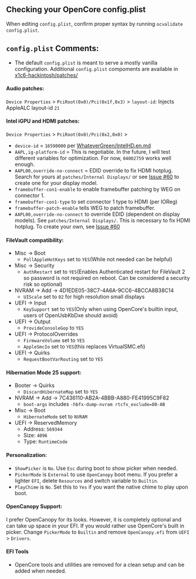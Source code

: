 ﻿## Checking your OpenCore config.plist

When editing `config.plist`, confirm proper syntax by running `ocvalidate config.plist`.

## `config.plist` Comments:

* The default `config.plist` is meant to serve a mostly vanilla configuration. Additional `config.plist` compoments are available in [x1c6-hackintosh/patches/](https://github.com/tylernguyen/x1c6-hackintosh/tree/main/patches)


#### Audio patches:   

`Device Properties` > `PciRoot(0x0)/Pci(0x1f,0x3)` > `layout-id`: Injects AppleALC layout-id `21`

#### Intel iGPU and HDMI patches:

`Device Properties` > `PciRoot(0x0)/Pci(0x2,0x0)` >  

- `device-id` = `16590000` per [WhateverGreen/IntelHD.en.md](https://github.com/acidanthera/WhateverGreen/blob/main/Manual/FAQ.IntelHD.en.md)
- `AAPL,ig-platform-id` = This is negotiable. In the future, I will test different variables for optimization. For now, `04002759` works well enough. 
- `AAPL00,override-no-connect` = EDID override to fix HDMI hotplug. Search for yours at `patches/Internal Displays/` or see [Issue #60](https://github.com/tylernguyen/x1c6-hackintosh/issues/60) to create one for your display model.
- `framebuffer-con1-enable` to enable framebuffer patching by WEG on connector 1.
- `framebuffer-con1-type` to set connector 1 type to HDMI (per IOReg)
- `framebuffer-patch-enable` tells WEG to patch framebuffer.
- `AAPL00,override-no-connect` to override EDID (dependent on display models). See `patches/Internal Displays/`. This is necessary to fix HDMI hotplug. To create your own, see [Issue #60](https://github.com/tylernguyen/x1c6-hackintosh/issues/60)

#### FileVault compatibility:

- Misc -> Boot
    - `PollAppleHotKeys` set to `YES`(While not needed can be helpful)
- Misc -> Security
    - `AuthRestart` set to `YES`(Enables Authenticated restart for FileVault 2 so password is not required on reboot. Can be considered a security risk so optional)
- NVRAM -> Add -> 4D1EDE05-38C7-4A6A-9CC6-4BCCA8B38C14
    - `UIScale` set to `02` for high resolution small displays
- UEFI -> Input
    - `KeySupport` set to `YES`(Only when using OpenCore's builtin input, users of OpenUsbKbDxe should avoid)
- UEFI -> Output
    - `ProvideConsoleGop` to `YES`
- UEFI -> ProtocolOverrides
    - `FirmwareVolume` set to `YES`
    - `AppleSmcIo` set to `YES`(this replaces VirtualSMC.efi)
- UEFI -> Quirks
    - `RequestBootVarRouting` set to `YES`

#### Hibernation Mode 25 support:

- Booter -> Quirks
    - `DiscardHibernateMap` set to `YES`
- NVRAM -> Add -> 7C436110-AB2A-4BBB-A880-FE41995C9F82
    - `boot-args` includes `-hbfx-dump-nvram rtcfx_exclude=80-AB`
- Misc -> Boot
    - `HibernateMode` set to `NVRAM`
- UEFI -> ReservedMemory
    - Address: `569344`
    - Size: `4096`
    - Type: `RuntimeCode`

#### Personalization:

- `ShowPicker` is `No`. Use `Esc` during boot to show picker when needed.
- `PickerMode` is `External` to use `OpenCanopy` boot menu. If you prefer a lighter `EFI`, delete `Resources` and switch variable to `Builtin`.
- `PlayChime` is `No`. Set this to `Yes` if you want the native chime to play upon boot.
 
#### OpenCanopy Support:  

I prefer OpenCanopy for its looks. However, it is completely optional and can take up space in your EFI. If you would rather use OpenCore's built in picker. Change `PickerMode` to `Builtin` and remove `OpenCanopy.efi` from `UEFI` > `Drivers`.

#### EFI Tools

* OpenCore tools and utilities are removed for a clean setup and can be added when needed.